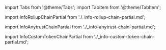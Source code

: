 import Tabs from '@theme/Tabs';
import TabItem from '@theme/TabItem';

<!-- import { MultiDimensionalContentWidget } from '@site/src/components/MultiDimensionalContentWidget.js'; -->

<!-- <MultiDimensionalContentWidget /> -->

<!-- <div className='quickstart-tabs'> -->

<!-- todo: end the annoyance of this file not being clearly tightly coupled to the MultiDimensionalContentWidget.js file that lives somewhere else; probably move this file next to that other file -->


import InfoRollupChainPartial from './_info-rollup-chain-partial.md';

import InfoAnytrustChainPartial from './_info-anytrust-chain-partial.md';

import InfoCustomTokenChainPartial from './_info-custom-token-chain-partial.md';

<Tabs>
  <TabItem value="rollup-chain" label="Rollup chain">
    <InfoRollupChainPartial/>
  </TabItem>
  <TabItem value="anytrust-chain" label="AnyTrust chain">
    <InfoAnytrustChainPartial/>
  </TabItem>
  <TabItem value="custom-token-chain" label="Custom token chain">
    <InfoCustomTokenChainPartial/>
</TabItem>
</Tabs>

